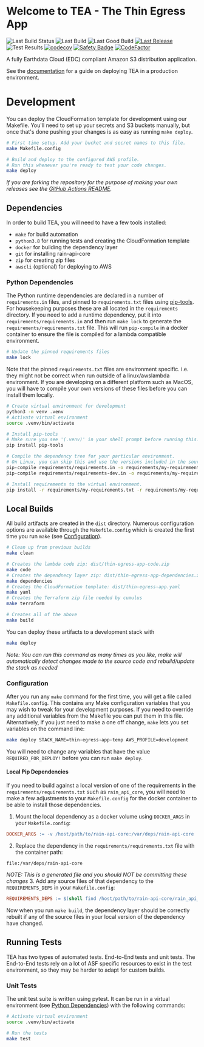 # Welcome to TEA - The Thin Egress App

![Last Build Status](https://img.shields.io/endpoint.svg?url=https%3A%2F%2Fs3.amazonaws.com%2Fasf.public.code%2Fthin-egress-app%2Fbuildstatus.json)
![Last Build](https://img.shields.io/endpoint.svg?url=https%3A%2F%2Fs3.amazonaws.com%2Fasf.public.code%2Fthin-egress-app%2Flastbuild.json)
![Last Good Build](https://img.shields.io/endpoint.svg?url=https%3A%2F%2Fs3.amazonaws.com%2Fasf.public.code%2Fthin-egress-app%2Flastgoodbuild.json)
[![Last Release](https://img.shields.io/endpoint.svg?url=https%3A%2F%2Fs3.amazonaws.com%2Fasf.public.code%2Fthin-egress-app%2Flastrelease.json)]((https://github.com/asfadmin/thin-egress-app/releases/latest))
![Test Results](https://img.shields.io/endpoint.svg?url=https%3A%2F%2Fs3.amazonaws.com%2Fasf.public.code%2Fthin-egress-app%2Ftestresults.json)
[![codecov](https://codecov.io/gh/asfadmin/thin-egress-app/branch/master/graph/badge.svg?token=Jd5l4IVpkM)](https://codecov.io/gh/asfadmin/thin-egress-app)
[![Safety Badge](https://pyup.io/repos/github/asfadmin/thin-egress-app/shield.svg?t=1559317620375)](https://pyup.io/account/repos/github/asfadmin/thin-egress-app/)
[![CodeFactor](https://www.codefactor.io/repository/github/asfadmin/thin-egress-app/badge)](https://www.codefactor.io/repository/github/asfadmin/thin-egress-app)

A fully Earthdata Cloud (EDC) compliant
Amazon S3 distribution application.


See the [documentation](https://tea-docs.asf.alaska.edu) for a guide on
deploying TEA in a production environment.


# Development

You can deploy the CloudFormation template for development using our Makefile. You'll need to
set up your secrets and S3 buckets manually, but once that's done pushing your changes is as easy as
running `make deploy`.

```bash
# First time setup. Add your bucket and secret names to this file.
make Makefile.config

# Build and deploy to the configured AWS profile.
# Run this whenever you're ready to test your code changes.
make deploy
```

*If you are forking the repository for the purpose of making your own
releases see the [GitHub Actions README](.github/workflows/README.md).*

## Dependencies

In order to build TEA, you will need to have a few tools installed:

- `make` for build automation
- `python3.8` for running tests and creating the CloudFormation template
- `docker` for building the dependency layer
- `git` for installing rain-api-core
- `zip` for creating zip files
- `awscli` (optional) for deploying to AWS

### Python Dependencies

The Python runtime dependencies are declared in a number of `requirements.in`
files, and pinned to `requirements.txt` files using
[pip-tools](https://pypi.org/project/pip-tools/). For housekeeping purposes
these are all located in the `requirements` directory. If you need to add a
runtime dependency, put it into `requirements/requirements.in` and then run
`make lock` to generate the `requirements/requirements.txt` file. This will
run `pip-compile` in a docker container to ensure the file is compiled for a
lambda compatible environment.

```bash
# Update the pinned requirements files
make lock
```

Note that the pinned `requirements.txt` files are environment specific. i.e.
they might not be correct when run outside of a linux/awslambda environment. If
you are developing on a different platform such as MacOS, you will have to
compile your own versions of these files before you can install them locally.

```bash
# Create virtual environment for development
python3 -m venv .venv
# Activate virtual environment
source .venv/bin/activate

# Install pip-tools
# Make sure you see '(.venv)' in your shell prompt before running this!
pip install pip-tools

# Compile the dependency tree for your particular environment.
# On Linux, you can skip this and use the versions included in the source
pip-compile requirements/requirements.in -o requirements/my-requirements.txt
pip-compile requirements/requirements-dev.in -o requirements/my-requirements-dev.txt

# Install requirements to the virtual environment.
pip install -r requirements/my-requirements.txt -r requirements/my-requirements-dev.txt
```

## Local Builds
All build artifacts are created in the `dist` directory. Numerous configuration options are available through the `Makefile.config` which is created the first time you run `make` (see [Configuration](#configuration)).

```bash
# Clean up from previous builds
make clean

# Creates the lambda code zip: dist/thin-egress-app-code.zip
make code
# Creates the dependnecy layer zip: dist/thin-egress-app-dependencies.zip
make dependencies
# Creates the CloudFormation template: dist/thin-egress-app.yaml
make yaml
# Creates the Terraform zip file needed by cumulus
make terraform

# Creates all of the above
make build
```

You can deploy these artifacts to a development stack with
```bash
make deploy
```
*Note: You can run this command as many times as you like, make will automatically detect
changes made to the source code and rebuild/update the stack as needed*

### Configuration
After you run any `make` command for the first time, you will get a file called `Makefile.config`. This contains
any Make configuration variables that you may wish to tweak for your development purposes. If you
need to override any additional variables from the Makefile you can put them in this file.
Alternatively, if you just need to make a one off change, `make` lets you set variables on the
command line:

```bash
make deploy STACK_NAME=thin-egress-app-temp AWS_PROFILE=development
```

You will need to change any variables that have the value `REQUIRED_FOR_DEPLOY!` before you can run
`make deploy`.


#### Local Pip Dependencies
If you need to build against a local version of one of the requirements in the `requirements/requirements.txt`
such as `rain_api_core`, you will need to make a few adjustments to your `Makefile.config` for the
docker container to be able to install those dependencies.

1. Mount the local dependency as a docker volume using `DOCKER_ARGS` in your `Makefile.config`:
```makefile
DOCKER_ARGS := -v /host/path/to/rain-api-core:/var/deps/rain-api-core
```
2. Replace the dependency in the `requirements/requirements.txt` file with the
container path:
```
file:/var/deps/rain-api-core
```
*NOTE: This is a generated file and you should NOT be committing these changes*
3. Add any source files of that dependency to the `REQUIREMENTS_DEPS` in your `Makefile.config`:
```makefile
REQUIREMENTS_DEPS := $(shell find /host/path/to/rain-api-core/rain_api_core/ -name '*.py')
```

Now when you run `make build`, the dependency layer should be correctly rebuilt if any of the
source files in your local version of the dependency have changed.


## Running Tests
TEA has two types of automated tests. End-to-End tests and unit tests. The End-to-End tests rely on a lot of ASF specific resources to exist in the test environment, so they may be harder to adapt for custom builds.

### Unit Tests

The unit test suite is written using pytest. It can be run in a virtual
environment (see [Python Dependencies](#python-dependencies)) with the
following commands:

```bash
# Activate virtual environment
source .venv/bin/activate

# Run the tests
make test
```
